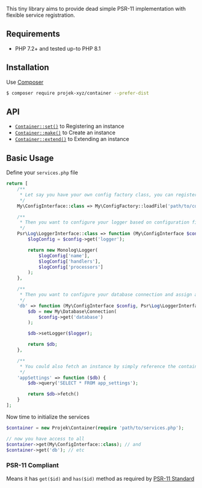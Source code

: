 This tiny library aims to provide dead simple PSR-11 implementation with flexible service registration.

## Requirements

- PHP 7.2+ and tested up-to PHP 8.1

## Installation

Use [Composer](https://getcomposer.org/)

```bash
$ composer require projek-xyz/container --prefer-dist
```

## API

- [`Container::set()`](registering-an-instance) to Registering an instance
- [`Container::make()`](create-an-instance) to Create an instance
- [`Container::extend()`](extending-an-instance) to Extending an instance

## Basic Usage

Define your `services.php` file

```php
return [
    /**
     * Let say you have your own config factory class, you can register it as an instance of class.
     */
    My\ConfigInterface::class => My\ConfigFactory::loadFile('path/to/config.php'),

    /**
     * Then you want to configure your logger based on configuration file you already loaded. 
     */
    Psr\Log\LoggerInterface::class => function (My\ConfigInterface $config) {
        $logConfig = $config->get('logger');

        return new Monolog\Logger(
            $logConfig['name'],
            $logConfig['handlers'],
            $logConfig['processors']
        );
    },

    /**
     * Then you want to configure your database connection and assign a logger interface. 
     */
    'db' => function (My\ConfigInterface $config, Psr\Log\LoggerInterface $logger) {
        $db = new My\Database\Connection(
            $config->get('database')
        );

        $db->setLogger($logger);

        return $db;
    },

    /**
     * You could also fetch an instance by simply reference the container name to fetch its instance.
     */
    'appSettings' => function ($db) {
        $db->query('SELECT * FROM app_settings');

        return $db->fetch()
    }
];

```

Now time to initialize the services

```php
$container = new Projek\Container(require 'path/to/services.php');

// now you have access to all
$container->get(My\ConfigInterface::class); // and
$container->get('db'); // etc
```

### PSR-11 Compliant

Means it has `get($id)` and `has($id)` method as required by [PSR-11 Standard](https://www.php-fig.org/psr/psr-11/)
